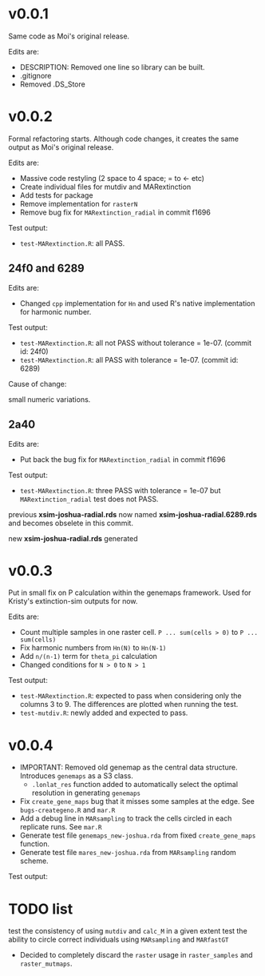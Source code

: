 # v0.0.1

Same code as Moi's original release.

Edits are:

* DESCRIPTION: Removed one line so library can be built.
* .gitignore
* Removed .DS_Store

# v0.0.2

Formal refactoring starts. Although code changes, it creates the same output as Moi's original release.

Edits are:

* Massive code restyling (2 space to 4 space; = to <- etc)
* Create individual files for mutdiv and MARextinction
* Add tests for package
* Remove implementation for `rasterN`
* Remove bug fix for `MARextinction_radial` in commit f1696

Test output:

* `test-MARextinction.R`: all PASS.

## 24f0 and 6289

Edits are:

* Changed `cpp` implementation for `Hn` and used R's native implementation for harmonic number.

Test output:

* `test-MARextinction.R`: all not PASS without tolerance = 1e-07. (commit id: 24f0)
* `test-MARextinction.R`: all PASS with tolerance = 1e-07. (commit id: 6289)

Cause of change:

small numeric variations.

## 2a40

Edits are:

* Put back the bug fix for `MARextinction_radial` in commit f1696

Test output:

* `test-MARextinction.R`: three PASS with tolerance = 1e-07 but `MARextinction_radial` test does not PASS.

previous **xsim-joshua-radial.rds** now named **xsim-joshua-radial.6289.rds** and becomes obselete in this commit.

new **xsim-joshua-radial.rds** generated

# v0.0.3

Put in small fix on P calculation within the genemaps framework. Used for Kristy's extinction-sim outputs for now.

Edits are:

* Count multiple samples in one raster cell. `P ... sum(cells > 0)` to `P ... sum(cells)`
* Fix harmonic numbers from `Hn(N)` to `Hn(N-1)`
* Add `n/(n-1)` term for `theta_pi` calculation
* Changed conditions for `N > 0` to `N > 1`

Test output:

* `test-MARextinction.R`: expected to pass when considering only the columns 3 to 9. The differences are plotted when running the test.
* `test-mutdiv.R`: newly added and expected to pass.

# v0.0.4

* IMPORTANT: Removed old genemap as the central data structure. Introduces `genemaps` as a S3 class.
    * `.lonlat_res` function added to automatically select the optimal resolution in generating `genemaps`
* Fix `create_gene_maps` bug that it misses some samples at the edge. See `bugs-creategeno.R` and `mar.R`
* Add a debug line in `MARsampling` to track the cells circled in each replicate runs. See `mar.R`
* Generate test file `genemaps_new-joshua.rda` from fixed `create_gene_maps` function.
* Generate test file `mares_new-joshua.rda` from `MARsampling` random scheme.


Test output:

# TODO list

test the consistency of using `mutdiv` and `calc_M` in a given extent
test the ability to circle correct individuals using `MARsampling` and `MARfastGT`

* Decided to completely discard the `raster` usage in `raster_samples` and `raster_mutmaps`.
